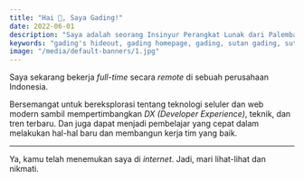 ```yaml
---
title: "Hai 👋, Saya Gading!"
date: 2022-06-01
description: "Saya adalah seorang Insinyur Perangkat Lunak dari Palembang, Indonesia 🇮🇩 dengan minat pada teknologi modern."
keywords: "gading's hideout, gading homepage, gading, sutan gading, sutan gading fadhillah nasution, sutan, sutanlab, gading.dev, gading dev, persembunyian gading, website gading"
image: "/media/default-banners/1.jpg"
---
```


Saya sekarang bekerja *full-time* secara *remote* di sebuah perusahaan Indonesia.

Bersemangat untuk bereksplorasi tentang teknologi seluler dan web modern sambil mempertimbangkan *DX (Developer Experience)*, teknik, dan tren terbaru. Dan juga dapat menjadi pembelajar yang cepat dalam melakukan hal-hal baru dan membangun kerja tim yang baik.

---

Ya, kamu telah menemukan saya di *internet*. Jadi, mari lihat-lihat dan nikmati.
